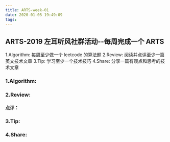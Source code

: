 ```yaml
---
title: ARTS-week-01
date: 2020-01-05 19:49:09
tags:
---
```


## ARTS-2019 左耳听风社群活动--每周完成一个 ARTS
1.Algorithm: 每周至少做一个 leetcode 的算法题
2.Review: 阅读并点评至少一篇英文技术文章
3.Tip: 学习至少一个技术技巧
4.Share: 分享一篇有观点和思考的技术文章

### 1.Algorithm:

### 2.Review:

#### 点评：

### 3.Tip:

### 4.Share:

